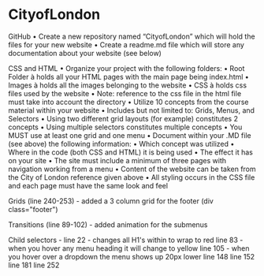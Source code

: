 # CityofLondon

GitHub
• Create a new repository named “CityofLondon” which will hold the files for your new website
• Create a readme.md file which will store any documentation about your website (see below)

CSS and HTML
• Organize your project with the following folders:
• Root Folder à holds all your HTML pages with the main page being index.html
• Images à holds all the images belonging to the website
• CSS à holds css files used by the website
• Note: reference to the css file in the html file must take into account the directory
• Utilize 10 concepts from the course material within your website
• Includes but not limited to: Grids, Menus, and Selectors
• Using two different grid layouts (for example) constitutes 2 concepts
• Using multiple selectors constitutes multiple concepts
• You MUST use at least one grid and one menu
• Document within your .MD file (see above) the following information:
• Which concept was utilized
• Where in the code (both CSS and HTML) it is being used
• The effect it has on your site
• The site must include a minimum of three pages with navigation working from a menu
• Content of the website can be taken from the City of London reference given above
• All styling occurs in the CSS file and each page must have the same look and feel

Grids (line 240-253) - added a 3 column grid for the footer (div class="footer")

Transitions (line 89-102) - added animation for the submenus

Child selectors - line 22 - changes all H1's within to wrap to red
                  line 83 - when you hover any menu heading it will change to yellow
                  line 105 - when you hover over a dropdown the menu shows up 20px lower 
                  line 148
                  line 152
                  line 181
                  line 252
                  
